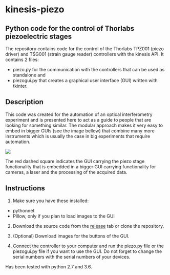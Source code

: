 # kinesis-piezo

## Python code for the control of Thorlabs piezoelectric stages
The repository contains code for the control of the Thorlabs TPZ001 (piezo driver) and
 TSG001 (strain gauge reader) controllers with the kinesis API. It contains 2 files:
- piezo.py for the communication with the controllers that can be used as standalone and
- piezogui.py that creates a graphical user interface (GUI) written with tkinter.

## Description
This code was created for the automation of an optical interferometry experiment and
is presented here to act as a guide to people that are looking for something similar.
 The modular approach makes it very easy to embed in bigger GUIs (see the image bellow)
 that combine many more instruments which is usually the case in big experiments
that require automation.

![](https://user-images.githubusercontent.com/49478566/59421776-12819000-8dc7-11e9-931c-7747ca39304a.png)

The red dashed square indicates the GUI carrying the piezo stage functionality that is 
embedded in a bigger GUI carrying functionality for cameras, a laser and the processing
of the acquired data.

## Instructions
1. Make sure you have these installed:
- pythonnet
- Pillow, only if you plan to load images to the GUI

2. Download the source code from the [release]() tab 
or clone the repository.

3. (Optional) Download images for the buttons of the GUI.

4. Connect the controller to your computer and run the
 piezo.py file or the piezogui.py file if you want
 to use the GUI. Do not forget to change the serial numbers
 with the serial numbers of your devices.
 
Has been tested with python 2.7 and 3.6.
